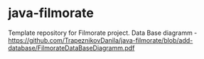 # java-filmorate
Template repository for Filmorate project.
Data Base diagramm -https://github.com/TrapeznikovDanila/java-filmorate/blob/add-database/FilmorateDataBaseDiagramm.pdf
